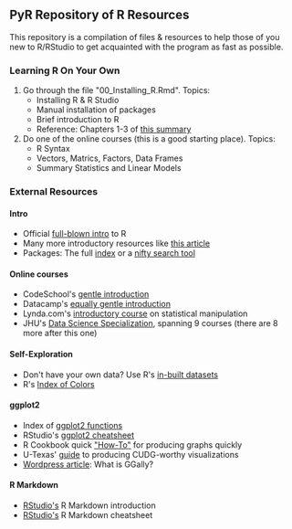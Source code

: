 ## PyR Repository of R Resources

This repository is a compilation of files & resources to help those of you new to R/RStudio to get acquainted with the program as fast as possible.

### Learning R On Your Own ###
1. Go through the file "00\_Installing_R.Rmd". Topics:
    + Installing R & R Studio
    + Manual installation of packages
    + Brief introduction to R
    + Reference: Chapters 1-3 of [this summary](https://cran.r-project.org/doc/contrib/Torfs+Brauer-Short-R-Intro.pdf)
2. Do one of the online courses (this is a good starting place). Topics:
    + R Syntax
    + Vectors, Matrics, Factors, Data Frames
    + Summary Statistics and Linear Models


### External Resources ###

#### Intro ####
- Official [full-blown intro](https://cran.r-project.org/doc/manuals/R-intro.pdf) to R
- Many more introductory resources like [this article](http://www.computerworld.com/article/2497143/business-intelligence/business-intelligence-beginner-s-guide-to-r-introduction.html)
- Packages: The full [index](http://cran.stat.ucla.edu/web/packages/available_packages_by_name.html) or a [nifty search tool](http://crantastic.org/)

#### Online courses ####
- CodeSchool's [gentle introduction](http://tryr.codeschool.com/)
- Datacamp's [equally gentle introduction](https://www.datacamp.com/courses/free-introduction-to-r)
- Lynda.com's [introductory course](http://www.lynda.com/R-tutorials/R-Statistics-Essential-Training/142447-2.html?srchtrk=index:1%0Alinktypeid:2%0Aq:bart%2Bpoulson%0Apage:1%0As:relevance%0Asa:true%0Aproducttypeid:2) on statistical manipulation
- JHU's [Data Science Specialization](https://www.coursera.org/course/datascitoolbox), spanning 9 courses (there are 8 more after this one)

#### Self-Exploration ####
- Don't have your own data? Use R's [in-built datasets](http://stat.ethz.ch/R-manual/R-devel/library/datasets/html/00Index.html)
- R's [Index of Colors](http://research.stowers-institute.org/efg/R/Color/Chart/)

#### ggplot2 ####
- Index of [ggplot2 functions](http://docs.ggplot2.org/current/)
- RStudio's [ggplot2 cheatsheet](https://www.rstudio.com/wp-content/uploads/2015/03/ggplot2-cheatsheet.pdf)
- R Cookbook quick ["How-To"](http://www.cookbook-r.com/Graphs/) for producing graphs quickly
- U-Texas' [guide](http://www.cs.utexas.edu/~cannata/dataVis/Class%20Notes/Beautiful%20plotting%20in%20R_%20A%20ggplot2%20cheatsheet%20_%20Technical%20Tidbits%20From%20Spatial%20Analysis%20&%20Data%20Science.pdf) to producing CUDG-worthy visualizations
- [Wordpress article](https://tgmstat.wordpress.com/2013/11/13/plot-matrix-with-the-r-package-ggally/): What is GGally?

#### R Markdown ####
- [RStudio's](http://rmarkdown.rstudio.com/) R Markdown introduction
- [RStudio's](https://www.rstudio.com/wp-content/uploads/2015/02/rmarkdown-cheatsheet.pdf) R Markdown cheatsheet
